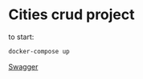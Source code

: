 # Cities crud project


to start: 

```sh
docker-compose up
```
[Swagger](http://localhost:8080/swagger-ui/index.html#/)
